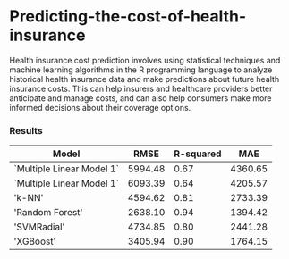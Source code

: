 # Predicting-the-cost-of-health-insurance

Health insurance cost prediction involves using statistical techniques and machine learning algorithms in the R programming language to analyze historical health insurance data and make predictions about future health insurance costs. This can help insurers and healthcare providers better anticipate and manage costs, and can also help consumers make more informed decisions about their coverage options.

### Results

<table>
  <thead>
    <tr>
      <th>Model</th>
      <th>RMSE</th>
      <th>R-squared</th>
      <th>MAE</th>
    </tr>
   </thead>
   <tbody>
     <tr>
       <td>`Multiple Linear Model 1`</td>
       <td>5994.48</td>
       <td>0.67</td>
       <td>4360.65</td>
     </tr>
     <tr>
       <td>`Multiple Linear Model 1`</td>
       <td>6093.39</td>
       <td>0.64</td>
       <td>4205.57</td>
     </tr>
     <tr>
       <td>'k-NN'</td>
       <td>4594.62</td>
       <td>0.81</td>
       <td>2733.39</td>
     </tr>
     <tr>
       <td>'Random Forest'</td>
       <td>2638.10</td>
       <td>0.94</td>
       <td>1394.42</td>
     </tr>
     <tr>
       <td>'SVMRadial'</td>
       <td>4734.85</td>
       <td>0.80</td>
       <td>2441.28</td>
     </tr>
     <tr>
       <td>'XGBoost'</td>
       <td>3405.94</td>
       <td>0.90</td>
       <td>1764.15</td>
     </tr>
     <tr>
     </tr>
  </tbody>
</table>

